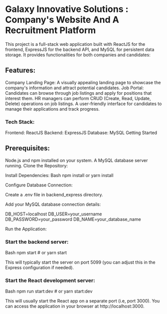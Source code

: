 # Galaxy Innovative Solutions : Company's Website And A Recruitment Platform

This project is a full-stack web application built with ReactJS for the frontend, ExpressJS for the backend API, and MySQL for persistent data storage. It provides functionalities for both companies and candidates:

## Features:

Company Landing Page:
A visually appealing landing page to showcase the company's information and attract potential candidates.
Job Portal:
Candidates can browse through job listings and apply for positions that interest them.
HR managers can perform CRUD (Create, Read, Update, Delete) operations on job listings.
A user-friendly interface for candidates to manage their applications and track progress.

### Tech Stack:
Frontend: ReactJS
Backend: ExpressJS
Database: MySQL
Getting Started

## Prerequisites:

Node.js and npm installed on your system.
A MySQL database server running.
Clone the Repository:


Install Dependencies:
Bash
npm install  or yarn install

Configure Database Connection:

Create a .env file in backend_express directory.

Add your MySQL database connection details:

DB_HOST=localhost
DB_USER=your_username
DB_PASSWORD=your_password
DB_NAME=your_database_name

Run the Application:

### Start the backend server:

Bash
npm start  # or yarn start

This will typically start the server on port 5099 (you can adjust this in the Express configuration if needed).

### Start the React development server:

Bash
npm run start:dev  # or yarn start:dev

This will usually start the React app on a separate port (i.e, port 3000). You can access the application in your browser at http://localhost:3000.